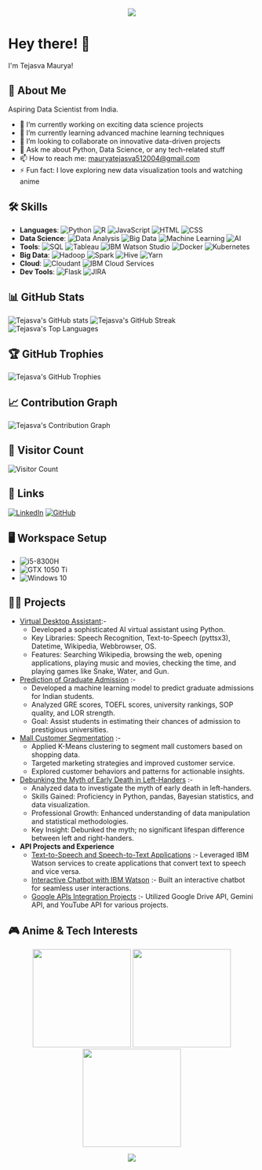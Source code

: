 <h1 align="center" style="color: #0077ff; text-shadow: 2px 2px 5px #87CEFA;">
    <img src="https://readme-typing-svg.herokuapp.com/?font=Righteous&size=35&center=true&vCenter=true&width=500&height=70&duration=4000&lines=Hi+There!+👋;+I'm+Tejasva+Maurya!;" />
</h1>

# Hey there! 👋

I'm Tejasva Maurya!

## 🚀 About Me
Aspiring Data Scientist from India.

- 🔭 I’m currently working on exciting data science projects
- 🌱 I’m currently learning advanced machine learning techniques
- 👯 I’m looking to collaborate on innovative data-driven projects
- 💬 Ask me about Python, Data Science, or any tech-related stuff
- 📫 How to reach me: [mauryatejasva512004@gmail.com](mailto:mauryatejasva512004@gmail.com)
- ⚡ Fun fact: I love exploring new data visualization tools and watching anime

## 🛠️ Skills
- **Languages**: ![Python](https://img.shields.io/badge/-Python-3776AB?style=flat-square&logo=python&logoColor=white) ![R](https://img.shields.io/badge/-R-276DC3?style=flat-square&logo=r&logoColor=white) ![JavaScript](https://img.shields.io/badge/-JavaScript-F7DF1E?style=flat-square&logo=javascript&logoColor=black) ![HTML](https://img.shields.io/badge/-HTML-E34F26?style=flat-square&logo=html5&logoColor=white) ![CSS](https://img.shields.io/badge/-CSS-1572B6?style=flat-square&logo=css3&logoColor=white)
- **Data Science**: ![Data Analysis](https://img.shields.io/badge/-Data%20Analysis-1D2C4C?style=flat-square&logo=databricks&logoColor=white) ![Big Data](https://img.shields.io/badge/-Big%20Data-FF6F00?style=flat-square&logo=apache-spark&logoColor=white) ![Machine Learning](https://img.shields.io/badge/-Machine%20Learning-007ACC?style=flat-square&logo=tensorflow&logoColor=white) ![AI](https://img.shields.io/badge/-AI-2C6BC5?style=flat-square&logo=ai&logoColor=white)
- **Tools**: ![SQL](https://img.shields.io/badge/-SQL-4479A1?style=flat-square&logo=postgresql&logoColor=white) ![Tableau](https://img.shields.io/badge/-Tableau-E97627?style=flat-square&logo=tableau&logoColor=white) ![IBM Watson Studio](https://img.shields.io/badge/-IBM%20Watson-0530AD?style=flat-square&logo=ibm&logoColor=white) ![Docker](https://img.shields.io/badge/-Docker-2496ED?style=flat-square&logo=docker&logoColor=white) ![Kubernetes](https://img.shields.io/badge/-Kubernetes-326CE5?style=flat-square&logo=kubernetes&logoColor=white)
- **Big Data**: ![Hadoop](https://img.shields.io/badge/-Hadoop-66CCFF?style=flat-square&logo=apache-hadoop&logoColor=black) ![Spark](https://img.shields.io/badge/-Spark-E25A1C?style=flat-square&logo=apache-spark&logoColor=white) ![Hive](https://img.shields.io/badge/-Hive-FDEE21?style=flat-square&logo=apache-hive&logoColor=black) ![Yarn](https://img.shields.io/badge/-Yarn-2C8EBB?style=flat-square&logo=yarn&logoColor=white)
- **Cloud**: ![Cloudant](https://img.shields.io/badge/-Cloudant-141D9E?style=flat-square&logo=ibm-cloud&logoColor=white) ![IBM Cloud Services](https://img.shields.io/badge/-IBM%20Cloud-1261FE?style=flat-square&logo=ibm-cloud&logoColor=white)
- **Dev Tools**: ![Flask](https://img.shields.io/badge/-Flask-000000?style=flat-square&logo=flask&logoColor=white) ![JIRA](https://img.shields.io/badge/-JIRA-0052CC?style=flat-square&logo=jira&logoColor=white)

## 📊 GitHub Stats
![Tejasva's GitHub stats](https://github-readme-stats.vercel.app/api?username=Tejasva-Maurya&show_icons=true&theme=radical)
![Tejasva's GitHub Streak](https://github-readme-streak-stats.herokuapp.com/?user=Tejasva-Maurya&theme=radical)
![Tejasva's Top Languages](https://github-readme-stats.vercel.app/api/top-langs/?username=Tejasva-Maurya&layout=compact&theme=radical)

## 🏆 GitHub Trophies
![Tejasva's GitHub Trophies](https://github-profile-trophy.vercel.app/?username=Tejasva-Maurya&theme=radical&no-frame=true&margin-w=15&margin-h=15)

## 📈 Contribution Graph
![Tejasva's Contribution Graph](https://github-readme-activity-graph.vercel.app/graph?username=Tejasva-Maurya&theme=redical)

## 🧮 Visitor Count
![Visitor Count](https://komarev.com/ghpvc/?username=Tejasva-Maurya&color=blueviolet&style=flat)

## 🔗 Links
[![LinkedIn](https://img.shields.io/badge/linkedin-0A66C2?style=for-the-badge&logo=linkedin&logoColor=white)](https://linkedin.com/in/tejasva-maurya)
[![GitHub](https://img.shields.io/badge/github-171515?style=for-the-badge&logo=github&logoColor=white)](https://github.com/Tejasva-Maurya)

## 🖥️ Workspace Setup
- ![i5-8300H](https://img.shields.io/badge/Intel-Core_i7_10th-0071C5?style=for-the-badge&logo=intel&logoColor=white)
- ![GTX 1050 Ti](https://img.shields.io/badge/NVIDIA-RTX_2060-76B900?style=for-the-badge&logo=nvidia&logoColor=white)
- ![Windows 10](https://img.shields.io/badge/Windows-10-0078D6?style=for-the-badge&logo=windows&logoColor=white)

## 🐱‍💻 Projects
- [Virtual Desktop Assistant](https://github.com/Tejasva-Maurya/Virtual-Assistant-using-Python):-
  - Developed a sophisticated AI virtual assistant using Python.
  - Key Libraries: Speech Recognition, Text-to-Speech (pyttsx3), Datetime, Wikipedia, Webbrowser, OS.
  - Features: Searching Wikipedia, browsing the web, opening applications, playing music and movies, checking the time, and playing games like Snake, Water, and Gun.
- [Prediction of Graduate Admission](https://github.com/Tejasva-Maurya/Data-Analysis/tree/main/Prediction%20of%20Graduate%20Admission) :-
  - Developed a machine learning model to predict graduate admissions for Indian students.
  - Analyzed GRE scores, TOEFL scores, university rankings, SOP quality, and LOR strength.
  - Goal: Assist students in estimating their chances of admission to prestigious universities.
- [Mall Customer Segmentation](https://github.com/Tejasva-Maurya/Data-Analysis/tree/main/Mall%20Customer%20Segmentation) :-
  - Applied K-Means clustering to segment mall customers based on shopping data.
  - Targeted marketing strategies and improved customer service.
  - Explored customer behaviors and patterns for actionable insights.
- [Debunking the Myth of Early Death in Left-Handers](https://github.com/Tejasva-Maurya/Debunking-the-Myth-of-Early-Death-in-Left-Handers) :-
  - Analyzed data to investigate the myth of early death in left-handers.
  - Skills Gained: Proficiency in Python, pandas, Bayesian statistics, and data visualization.
  - Professional Growth: Enhanced understanding of data manipulation and statistical methodologies.
  - Key Insight: Debunked the myth; no significant lifespan difference between left and right-handers.
- **API Projects and Experience**
  - [Text-to-Speech and Speech-to-Text Applications](https://github.com/Tejasva-Maurya/text-to-speech) :- Leveraged IBM Watson services to create applications that convert text to speech and vice versa.
  - [Interactive Chatbot with IBM Watson](https://github.com/Tejasva-Maurya/chatbot-ibm-watson) :- Built an interactive chatbot for seamless user interactions.
  - [Google APIs Integration Projects](https://github.com/Tejasva-Maurya/google-apis-integration) :- Utilized Google Drive API, Gemini API, and YouTube API for various projects.

## 🎮 Anime & Tech Interests
<p align="center">
  <img src="https://media.giphy.com/media/l3vR85PnGsBwu1PFK/giphy.gif" width="200" height="200" />
  <img src="https://media.giphy.com/media/xT9IgzoKnwFNmISR8I/giphy.gif" width="200" height="200" />
  <img src="https://media.giphy.com/media/3o6Zt6ML6BklcajjsA/giphy.gif" width="200" height="200" />
</p>

<p align="center">
  <img src="https://readme-typing-svg.herokuapp.com/?font=Righteous&size=24&center=true&vCenter=true&width=600&height=50&lines=Tech+Enthusiast+💻;AI+and+Data+Science+Lover+🤖;Anime+Fan+🖤;Always+Learning+New+Things+🚀" />
</p>
